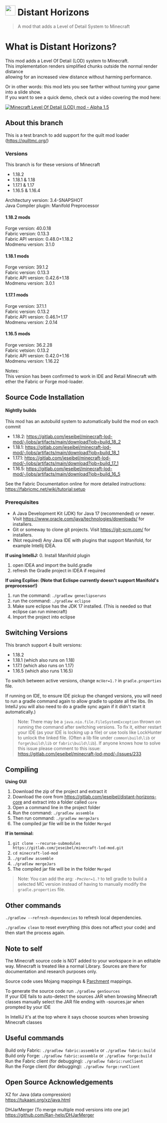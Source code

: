 # <img src="https://gitlab.com/jeseibel/distant-horizons-core/-/raw/main/_logo%20files/LOD%20logo%20flat%20-%20with%20boarder.png" width="32"> Distant Horizons

> A mod that adds a Level of Detail System to Minecraft


# What is Distant Horizons?

This mod adds a Level Of Detail (LOD) system to Minecraft.\
This implementation renders simplified chunks outside the normal render distance\
allowing for an increased view distance without harming performance.

Or in other words: this mod lets you see farther without turning your game into a slide show.\
If you want to see a quick demo, check out a video covering the mod here:

<a href="https://www.youtube.com/watch?v=H2tnvEVbO1c" target="_blank">![Minecraft Level Of Detail (LOD) mod - Alpha 1.5](https://i.ytimg.com/vi_webp/H2tnvEVbO1c/mqdefault.webp)</a>

## About this branch
This is a test branch to add support for the quilt mod loader (https://quiltmc.org/)

### Versions

This branch is for these versions of Minecraft
- 1.18.2
- 1.18.1 & 1.18
- 1.17.1 & 1.17
- 1.16.5 & 1.16.4

Architectury version: 3.4-SNAPSHOT\
Java Compiler plugin: Manifold Preprocessor

#### 1.18.2 mods
Forge version: 40.0.18\
Fabric version: 0.13.3\
Fabric API version: 0.48.0+1.18.2\
Modmenu version: 3.1.0

#### 1.18.1 mods
Forge version: 39.1.2\
Fabric version: 0.13.3\
Fabric API version: 0.42.6+1.18\
Modmenu version: 3.0.1

#### 1.17.1 mods
Forge version: 37.1.1\
Fabric version: 0.13.2\
Fabric API version: 0.46.1+1.17\
Modmenu version: 2.0.14

#### 1.16.5 mods
Forge version: 36.2.28\
Fabric vetsion: 0.13.2\
Fabric API version: 0.42.0+1.16\
Modmenu version: 1.16.22



Notes:\
This version has been confirmed to work in IDE and Retail Minecraft with ether the Fabric or Forge mod-loader.


## Source Code Installation

#### Nightlly builds
This mod has an autobuild system to automatically build the mod on each commit
- 1.18.2: https://gitlab.com/jeseibel/minecraft-lod-mod/-/jobs/artifacts/main/download?job=build_18_2
- 1.18.1: https://gitlab.com/jeseibel/minecraft-lod-mod/-/jobs/artifacts/main/download?job=build_18_1
- 1.17.1: https://gitlab.com/jeseibel/minecraft-lod-mod/-/jobs/artifacts/main/download?job=build_17_1
- 1.16.5: https://gitlab.com/jeseibel/minecraft-lod-mod/-/jobs/artifacts/main/download?job=build_16_5

See the Fabric Documentation online for more detailed instructions:\
https://fabricmc.net/wiki/tutorial:setup

### Prerequisites

* A Java Development Kit (JDK) for Java 17 (recommended) or newer. Visit https://www.oracle.com/java/technologies/downloads/ for installers.
* Git or someway to clone git projects. Visit https://git-scm.com/ for installers.
* (Not required) Any Java IDE with plugins that support Manifold, for example Intellij IDEA.

**If using IntelliJ:**
0. Install Manifold plugin
1. open IDEA and import the build.gradle
2. refresh the Gradle project in IDEA if required

**If using Ecplise: (Note that Eclispe currently doesn't support Manifold's preprocessor!)**
1. run the command: `./gradlew geneclipseruns`
2. run the command: `./gradlew eclipse`
3. Make sure eclipse has the JDK 17 installed. (This is needed so that eclipse can run minecraft)
4. Import the project into eclipse

## Switching Versions
This branch support 4 built versions:
 - 1.18.2
 - 1.18.1 (which also runs on 1.18)
 - 1.17.1 (which also runs on 1.17)
 - 1.16.5 (which also runs 1.16.5)

To switch between active versions, change `mcVer=1.?` in `gradle.properties` file.

If running on IDE, to ensure IDE pickup the changed versions, you will need to run a gradle command again to allow gradle to update all the libs. (In IntellJ you will also need to do a gradle sync again if it didn't start it automatically.)
>Note: There may be a `java.nio.file.FileSystemException` thrown on running the command after switching versions. To fix it, either restart your IDE (as your IDE is locking up a file) or use tools like LockHunter to unlock the linked file. (Often a lib file under `common\build\lib` or `forge\build\lib` or `fabric\build\lib`). If anyone knows how to solve this issue please comment to this issue: https://gitlab.com/jeseibel/minecraft-lod-mod/-/issues/233
 
## Compiling

**Using GUI**
1. Download the zip of the project and extract it
2. Download the core from https://gitlab.com/jeseibel/distant-horizons-core and extract into a folder called `core`
3. Open a command line in the project folder
4. Run the command: `./gradlew assemble`
5. Then run command: `./gradlew mergeJars`
6. The compiled jar file will be in the folder `Merged`

**If in terminal:**
1. `git clone --recurse-submodules https://gitlab.com/jeseibel/minecraft-lod-mod.git`
2. `cd minecraft-lod-mod`
3. `./gradlew assemble`
4. `./gradlew mergeJars`
5. The compiled jar file will be in the folder `Merged`
>Note: You can add the arg: `-PmcVer=1.?` to tell gradle to build a selected MC version instead of having to manually modify the `gradle.properties` file.


## Other commands

`./gradlew --refresh-dependencies` to refresh local dependencies.

`./gradlew clean` to reset everything (this does not affect your code) and then start the process again.


## Note to self

The Minecraft source code is NOT added to your workspace in an editable way. Minecraft is treated like a normal Library. Sources are there for documentation and research purposes only.

Source code uses Mojang mappings & [Parchment](https://parchmentmc.org/) mappings.

To generate the source code run `./gradlew genSources`\
If your IDE fails to auto-detect the sources JAR when browsing Minecraft classes manually select the JAR file ending with -sources.jar when prompted by your IDE

In IntelliJ it's at the top where it says choose sources when browsing Minecraft classes

## Useful commands

Build only Fabric: `./gradlew fabric:assemble` or `./gradlew fabric:build`\
Build only Forge: `./gradlew fabric:assemble` or `./gradlew forge:build`\
Run the Fabric client (for debugging): `./gradlew fabric:runClient`\
Run the Forge client (for debugging): `./gradlew forge:runClient`

## Open Source Acknowledgements

XZ for Java (data compression)\
https://tukaani.org/xz/java.html

DHJarMerger (To merge multiple mod versions into one jar)\
https://github.com/Ran-helo/DHJarMerger
